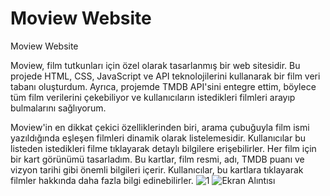 # Moview Website
 Moview Website

Moview, film tutkunları için özel olarak tasarlanmış bir web sitesidir. Bu projede HTML, CSS, JavaScript ve API teknolojilerini kullanarak bir film veri tabanı oluşturdum. Ayrıca, projemde TMDB API'sini entegre ettim, böylece tüm film verilerini çekebiliyor ve kullanıcıların istedikleri filmleri arayıp bulmalarını sağlıyorum.

Moview'in en dikkat çekici özelliklerinden biri, arama çubuğuyla film ismi yazıldığında eşleşen filmleri dinamik olarak listelemesidir. Kullanıcılar bu listeden istedikleri filme tıklayarak detaylı bilgilere erişebilirler. Her film için bir kart görünümü tasarladım. Bu kartlar, film resmi, adı, TMDB puanı ve vizyon tarihi gibi önemli bilgileri içerir. Kullanıcılar, bu kartlara tıklayarak filmler hakkında daha fazla bilgi edinebilirler.
![1](https://github.com/YnsyFrkn/Moview-Website/assets/122090059/17f1dbdc-387b-487e-84ef-3d2765cbc3e2)
![Ekran Alıntısı](https://github.com/YnsyFrkn/Moview-Website/assets/122090059/5dab2848-ed87-435d-adc7-8cc1a3dc492b)

